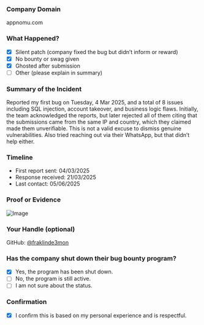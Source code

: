 ### Company Domain

appnomu.com

### What Happened?

- [x] Silent patch (company fixed the bug but didn’t inform or reward)
- [x] No bounty or swag given
- [x] Ghosted after submission
- [ ] Other (please explain in summary)

### Summary of the Incident

Reported my first bug on Tuesday, 4 Mar 2025, and a total of 8 issues including SQL injection, account takeover, and business logic flaws. Initially, the team acknowledged the reports, but later rejected all of them citing that the submissions came from the same IP and country, which they claimed made them unverifiable. This is not a valid excuse to dismiss genuine vulnerabilities. Also tried reaching out via their WhatsApp, but that didn’t help either.

### Timeline

- First report sent: 04/03/2025
- Response received: 21/03/2025
- Last contact: 05/06/2025

### Proof or Evidence

![Image](https://github.com/user-attachments/assets/c298a74d-c1d1-4953-b5c6-56a99ff92c4b)

### Your Handle (optional)

GitHub: [@fraklinde3mon](https://github.com/fraklinde3mon)

### Has the company shut down their bug bounty program?

- [x] Yes, the program has been shut down.
- [ ] No, the program is still active.
- [ ] I am not sure about the status.

### Confirmation

- [x] I confirm this is based on my personal experience and is respectful.

